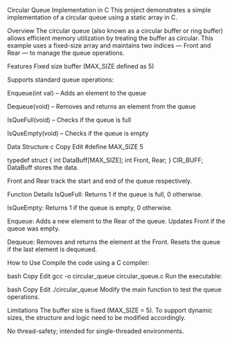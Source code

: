 Circular Queue Implementation in C
This project demonstrates a simple implementation of a circular queue using a static array in C.

Overview
The circular queue (also known as a circular buffer or ring buffer) allows efficient memory utilization by treating the buffer as circular. This example uses a fixed-size array and maintains two indices — Front and Rear — to manage the queue operations.

Features
Fixed size buffer (MAX_SIZE defined as 5)

Supports standard queue operations:

Enqueue(int val) – Adds an element to the queue

Dequeue(void) – Removes and returns an element from the queue

IsQueFull(void) – Checks if the queue is full

IsQueEmpty(void) – Checks if the queue is empty

Data Structure
c
Copy
Edit
#define MAX_SIZE 5

typedef struct {
    int DataBuff[MAX_SIZE];
    int Front, Rear;
} CIR_BUFF;
DataBuff stores the data.

Front and Rear track the start and end of the queue respectively.

Function Details
IsQueFull: Returns 1 if the queue is full, 0 otherwise.

IsQueEmpty: Returns 1 if the queue is empty, 0 otherwise.

Enqueue: Adds a new element to the Rear of the queue. Updates Front if the queue was empty.

Dequeue: Removes and returns the element at the Front. Resets the queue if the last element is dequeued.

How to Use
Compile the code using a C compiler:

bash
Copy
Edit
gcc -o circular_queue circular_queue.c
Run the executable:

bash
Copy
Edit
./circular_queue
Modify the main function to test the queue operations.

Limitations
The buffer size is fixed (MAX_SIZE = 5). To support dynamic sizes, the structure and logic need to be modified accordingly.

No thread-safety; intended for single-threaded environments.
